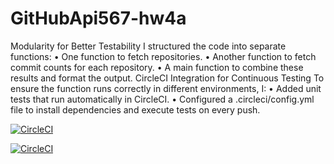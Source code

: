 # GitHubApi567-hw4a

Modularity for Better Testability
I structured the code into separate functions:
•	One function to fetch repositories.
•	Another function to fetch commit counts for each repository.
•	A main function to combine these results and format the output.
CircleCI Integration for Continuous Testing
To ensure the function runs correctly in different environments, I:
•	Added unit tests that run automatically in CircleCI.
•	Configured a .circleci/config.yml file to install dependencies and execute tests on every push.

[![CircleCI](https://dl.circleci.com/status-badge/img/circleci/HEPQft4fEMrhjXpnkVgaFr/S6WUwkwJx1zyVfPQWXqFRW/tree/circleci-project-setup.svg?style=svg)](https://dl.circleci.com/status-badge/redirect/circleci/HEPQft4fEMrhjXpnkVgaFr/S6WUwkwJx1zyVfPQWXqFRW/tree/circleci-project-setup)

[![CircleCI](https://dl.circleci.com/status-badge/img/circleci/HEPQft4fEMrhjXpnkVgaFr/S6WUwkwJx1zyVfPQWXqFRW/tree/HW04c_Mocking.svg?style=svg)](https://dl.circleci.com/status-badge/redirect/circleci/HEPQft4fEMrhjXpnkVgaFr/S6WUwkwJx1zyVfPQWXqFRW/tree/HW04c_Mocking)
